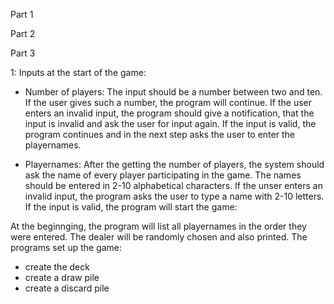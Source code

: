 Part 1


Part 2


Part 3

1: Inputs at the start of the game:

- Number of players:	The input should be a number between two and ten. If the user gives such a number, the program will continue.
			If the user enters an invalid input, the program should give a notification, that the input is invalid and ask the user for input again.
			If the input is valid, the program continues and in the next step asks the user to enter the playernames.

- Playernames:		After the getting the number of players, the system should ask the name of every player participating in the game.
			The names should be entered in 2-10 alphabetical characters.
			If the unser enters an invalid input, the program asks the user to type a name with 2-10 letters.
			If the input is valid, the program will start the game:

At the beginnging, the program will list all playernames in the order they were entered. The dealer will be randomly chosen and also printed.
The programs set up the game:
 - create the deck
 - create a draw pile
 - create a discard pile
 